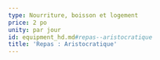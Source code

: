 ```yaml
---
type: Nourriture, boisson et logement
price: 2 po
unity: par jour
id: equipment_hd.md#repas--aristocratique
title: 'Repas : Aristocratique'
---
```


